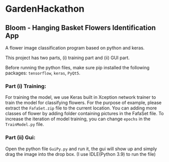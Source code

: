 # GardenHackathon
## Bloom - Hanging Basket Flowers Identification App
A flower image classification program based on python and keras.

This project has two parts, (i) training part and (ii) GUI part.

Before running the python files, make sure pip installed the following packages: `tensorflow`, `keras`, `PyQt5`.

### Part (i) Training:

For training the model, we use Keras built in Xception network trainer to train the model for classifying flowers. For the purpose of example, please extract the `FafaSet.zip` file to the current location.
You can adding more classes of flower by adding folder containing pictures in the FafaSet file. To increase the iteration of model training, you can change `epochs` in the `TrainModel.py` file.

### Part (ii) Gui:

Open the python file `GuiPy.py` and run it, the gui will show up and simply drag the image into the drop box. (I use IDLE(Python 3.9) to run the file)
